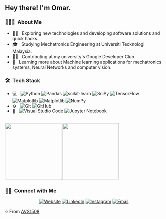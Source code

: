 <h2> Hey there! I'm Omar.</h2>

<h3> 👨🏻‍💻 &nbsp;About Me </h3>

- 👨‍💻 &nbsp; Exploring new technologies and developing software solutions and quick hacks.
- 🎓 &nbsp; Studying Mechatronics Engineering at Universiti Tecknologi Malaysia.
- 👨‍💼 &nbsp; Contributing at my university's Google Developer Club.
- 🌱 &nbsp; Learning more about Machine learning applications for mechatronics systems, Neural Networks and computer vision.

<h3> 🛠 &nbsp;Tech Stack</h3>

- 💻 &nbsp;
  ![Python](https://img.shields.io/badge/python-3670A0?style=for-the-badge&logo=python&logoColor=ffdd54)
  ![Pandas](https://img.shields.io/badge/pandas-%23150458.svg?style=for-the-badge&logo=pandas&logoColor=white)
  ![scikit-learn](https://img.shields.io/badge/scikit--learn-%23F7931E.svg?style=for-the-badge&logo=scikit-learn&logoColor=white)
  ![SciPy](https://img.shields.io/badge/SciPy-%230C55A5.svg?style=for-the-badge&logo=scipy&logoColor=%white)
  ![TensorFlow](https://img.shields.io/badge/TensorFlow-%23FF6F00.svg?style=for-the-badge&logo=TensorFlow&logoColor=white)
  ![Matplotlib](https://img.shields.io/badge/Matplotlib-%23ffffff.svg?style=for-the-badge&logo=Matplotlib&logoColor=black)
  ![Matplotlib](https://img.shields.io/badge/Matplotlib-%23ffffff.svg?style=for-the-badge&logo=Matplotlib&logoColor=black)
  ![NumPy](https://img.shields.io/badge/numpy-%23013243.svg?style=for-the-badge&logo=numpy&logoColor=white)
- ⚙️ &nbsp;
  ![Git](https://img.shields.io/badge/git-%23F05033.svg?style=for-the-badge&logo=git&logoColor=white)
  ![GitHub](https://img.shields.io/badge/github-%23121011.svg?style=for-the-badge&logo=github&logoColor=white)
- 🔧 &nbsp;
  ![Visual Studio Code](https://img.shields.io/badge/Visual%20Studio%20Code-0078d7.svg?style=for-the-badge&logo=visual-studio-code&logoColor=white)
  ![Jupyter Notebook](https://img.shields.io/badge/jupyter-%23FA0F00.svg?style=for-the-badge&logo=jupyter&logoColor=white)

<br/>

<a href="https://github.com/AVS1508">
  <img height="180em" src="https://github-readme-stats.vercel.app/api?username=omaribrahimsaad&theme=buefy&show_icons=true" />
  <img height="180em" src="https://github-readme-stats.vercel.app/api/top-langs/?username=omaribrahimsaad&theme=buefy&layout=compact" />
</a>

<br/>

<h3> 🤝🏻 &nbsp;Connect with Me </h3>

<p align="center">
<a href="https://omaribrahimsk.wixsite.com/portfolio"><img alt="Website" src="https://img.shields.io/badge/Website-https://omaribrahimsk.wixsite.com/portfolio-blue?style=flat-square&logo=google-chrome"></a>
<a href="https://www.linkedin.com/in/omaribrahimsaad/"><img alt="LinkedIn" src="https://img.shields.io/badge/LinkedIn-Omar%20Ibrahim%20Saad%20Khalil-blue?style=flat-square&logo=linkedin"></a>
<a href="https://www.instagram.com/adityavs_/"><img alt="Instagram" src="https://img.shields.io/badge/Instagram-adityavs__-blue?style=flat-square&logo=instagram"></a>
<a href="mailto:omaribrahimsaad@gmail.com"><img alt="Email" src="https://img.shields.io/badge/Email-omaribrahimsaad@gmail.com-blue?style=flat-square&logo=gmail"></a>
</p>

⭐️ From [AVS1508](https://github.com/AVS1508)
